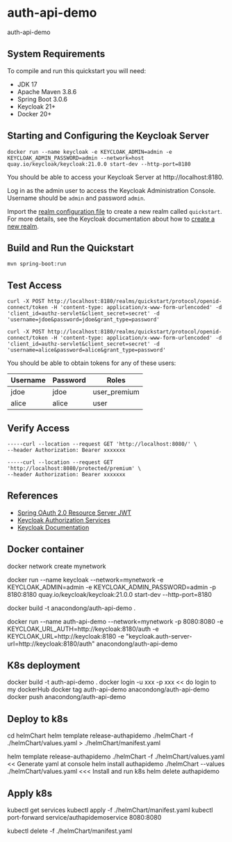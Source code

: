 # auth-api-demo
auth-api-demo

System Requirements
-------------------

To compile and run this quickstart you will need:

* JDK 17
* Apache Maven 3.8.6
* Spring Boot 3.0.6
* Keycloak 21+
* Docker 20+

Starting and Configuring the Keycloak Server
-------------------

```shell
docker run --name keycloak -e KEYCLOAK_ADMIN=admin -e KEYCLOAK_ADMIN_PASSWORD=admin --network=host quay.io/keycloak/keycloak:21.0.0 start-dev --http-port=8180
```


You should be able to access your Keycloak Server at http://localhost:8180.

Log in as the admin user to access the Keycloak Administration Console. Username should be `admin` and password `admin`.

Import the [realm configuration file](keycloak-config/realm-import.json) to create a new realm called `quickstart`.
For more details, see the Keycloak documentation about how to [create a new realm](https://www.keycloak.org/docs/latest/server_admin/index.html#_create-realm).

Build and Run the Quickstart
-------------------------------

   ````
   mvn spring-boot:run

   ````

Test Access
-------------------------------

```shell
curl -X POST http://localhost:8180/realms/quickstart/protocol/openid-connect/token -H 'content-type: application/x-www-form-urlencoded' -d 'client_id=authz-servlet&client_secret=secret' -d 'username=jdoe&password=jdoe&grant_type=password'
```

```shell
curl -X POST http://localhost:8180/realms/quickstart/protocol/openid-connect/token -H 'content-type: application/x-www-form-urlencoded' -d 'client_id=authz-servlet&client_secret=secret' -d 'username=alice&password=alice&grant_type=password'
```

You should be able to obtain tokens for any of these users:

| Username | Password | Roles        |
|----------|----------|--------------|
| jdoe     | jdoe     | user_premium |
| alice    | alice    | user         |


Verify Access
-------------------------------

```shell
-----curl --location --request GET 'http://localhost:8080/' \
--header Authorization: Bearer xxxxxxx
```

```shell
-----curl --location --request GET 'http://localhost:8080/protected/premium' \
--header Authorization: Bearer xxxxxxx
```

References
--------------------
* [Spring OAuth 2.0 Resource Server JWT](https://docs.spring.io/spring-security/reference/servlet/oauth2/resource-server/jwt.html)
* [Keycloak Authorization Services](https://www.keycloak.org/docs/latest/authorization_services/)
* [Keycloak Documentation](https://www.keycloak.org/documentation)


Docker container
--------------------
docker network create mynetwork

docker run --name keycloak --network=mynetwork -e KEYCLOAK_ADMIN=admin -e KEYCLOAK_ADMIN_PASSWORD=admin -p 8180:8180 quay.io/keycloak/keycloak:21.0.0 start-dev --http-port=8180


docker build -t anacondong/auth-api-demo .

docker run --name auth-api-demo --network=mynetwork -p 8080:8080 -e KEYCLOAK_URL_AUTH=http://keycloak:8180/auth -e KEYCLOAK_URL=http://keycloak:8180 -e "keycloak.auth-server-url=http://keycloak:8180/auth" anacondong/auth-api-demo

K8s deployment
--------------------

docker build -t auth-api-demo .
docker login -u xxx -p xxx  << do login to my dockerHub
docker tag auth-api-demo anacondong/auth-api-demo
docker push anacondong/auth-api-demo

## Deploy to k8s
cd helmChart
helm template release-authapidemo ./helmChart -f ./helmChart/values.yaml > ./helmChart/manifest.yaml

helm template release-authapidemo ./helmChart -f ./helmChart/values.yaml  << Generate yaml at console
helm install authapidemo ./helmChart --values ./helmChart/values.yaml   <<< Install and run k8s
helm delete authapidemo
## Apply k8s
kubectl get services
kubectl apply -f ./helmChart/manifest.yaml
kubectl port-forward service/authapidemoservice 8080:8080

kubectl delete -f ./helmChart/manifest.yaml